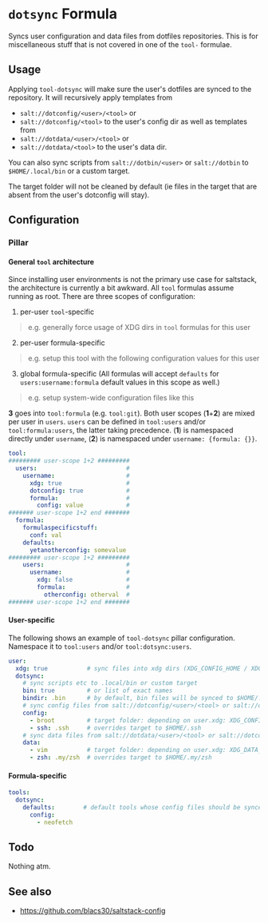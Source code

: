# `dotsync` Formula
Syncs user configuration and data files from dotfiles repositories. This is for miscellaneous stuff that is not covered in one of the `tool-` formulae.

## Usage
Applying `tool-dotsync` will make sure the user's dotfiles are synced to the repository. It will recursively apply templates from
- `salt://dotconfig/<user>/<tool>` or
- `salt://dotconfig/<tool>`
to the user's config dir as well as templates from
- `salt://dotdata/<user>/<tool>` or
- `salt://dotdata/<tool>`
to the user's data dir.

You can also sync scripts from `salt://dotbin/<user>` or `salt://dotbin` to `$HOME/.local/bin` or a custom target.

The target folder will not be cleaned by default (ie files in the target that are absent from the user's dotconfig will stay).

## Configuration
### Pillar
#### General `tool` architecture
Since installing user environments is not the primary use case for saltstack, the architecture is currently a bit awkward. All `tool` formulas assume running as root. There are three scopes of configuration:
1. per-user `tool`-specific
  > e.g. generally force usage of XDG dirs in `tool` formulas for this user
2. per-user formula-specific
  > e.g. setup this tool with the following configuration values for this user
3. global formula-specific (All formulas will accept `defaults` for `users:username:formula` default values in this scope as well.)
  > e.g. setup system-wide configuration files like this

**3** goes into `tool:formula` (e.g. `tool:git`). Both user scopes (**1**+**2**) are mixed per user in `users`. `users` can be defined in `tool:users` and/or `tool:formula:users`, the latter taking precedence. (**1**) is namespaced directly under `username`, (**2**) is namespaced under `username: {formula: {}}`.

```yaml
tool:
######### user-scope 1+2 #########
  users:                         #
    username:                    #
      xdg: true                  #
      dotconfig: true            #
      formula:                   #
        config: value            #
####### user-scope 1+2 end #######
  formula:
    formulaspecificstuff:
      conf: val
    defaults:
      yetanotherconfig: somevalue
######### user-scope 1+2 #########
    users:                       #
      username:                  #
        xdg: false               #
        formula:                 #
          otherconfig: otherval  #
####### user-scope 1+2 end #######
```


#### User-specific
The following shows an example of `tool-dotsync` pillar configuration. Namespace it to `tool:users` and/or `tool:dotsync:users`.
```yaml
user:
  xdg: true           # sync files into xdg dirs (XDG_CONFIG_HOME / XDG_DATA_HOME) by default
  dotsync:
    # sync scripts etc to .local/bin or custom target
    bin: true         # or list of exact names
    bindir: .bin      # by default, bin files will be synced to $HOME/.local/bin. override that
    # sync config files from salt://dotconfig/<user>/<tool> or salt://dotconfig/<tool>
    config:
      - broot         # target folder: depending on user.xdg: XDG_CONFIG_HOME/broot or $HOME/.broot
      - ssh: .ssh     # overrides target to $HOME/.ssh
    # sync data files from salt://dotdata/<user>/<tool> or salt://dotconfig/<tool>
    data:
      - vim           # target folder: depending on user.xdg: XDG_DATA_HOME/vim or $HOME/.vim
      - zsh: .my/zsh  # overrides target to $HOME/.my/zsh
```

#### Formula-specific
```yaml
tools:
  dotsync:
    defaults:        # default tools whose config files should be synced
      config:
        - neofetch
```

## Todo
Nothing atm.

## See also
- https://github.com/blacs30/saltstack-config
